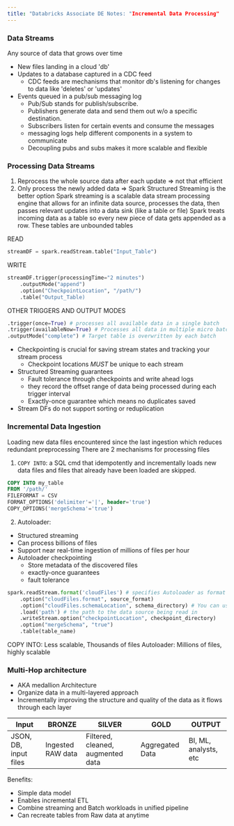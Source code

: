 ```yaml
---
title: "Databricks Associate DE Notes: "Incremental Data Processing"
---
```

<script type="text/javascript" async
  src="https://cdnjs.cloudflare.com/ajax/libs/mathjax/2.7.7/MathJax.js?config=TeX-MML-AM_CHTML">
</script>

### Data Streams
Any source of data that grows over time
- New files landing in a cloud 'db'
- Updates to a database captured in a CDC feed
	- CDC feeds are mechanisms that monitor db's listening for changes to data like 'deletes' or 'updates'
- Events queued in a pub/sub messaging log
	- Pub/Sub stands for publish/subscribe. 
	- Publishers generate data and send them out w/o a specific destination.
	- Subscribers listen for certain events and consume the messages
	- messaging logs help different components in a system to communicate
	- Decoupling pubs and subs makes it more scalable and flexible
   
### Processing Data Streams
1. Reprocess the whole source data after each update => not that efficient
2. Only process the newly added data => Spark Structured Streaming is the better option
Spark streaming is a scalable data stream processing engine that allows for an infinite data source, processes the data, then passes relevant updates into a data sink (like a table or file)
Spark treats incoming data as a table so every new piece of data gets appended as a row. These tables are unbounded tables

READ
```python
streamDF = spark.readStream.table("Input_Table")
```

WRITE
```python
streamDF.trigger(processingTime="2 minutes")
	.outputMode("append")
	.option("CheckpointLocation", "/path/")
	.table("Output_Table)
```

OTHER TRIGGERS AND OUTPUT MODES 
```Python
.trigger(once=True) # processes all available data in a single batch
.trigger(availableNow=True) # Processes all data in multiple micro batches
.outputMode("complete") # Target table is overwritten by each batch
```

- Checkpointing is crucial for saving stream states and tracking your stream process
	- Checkpoint locations *MUST* be unique to each stream
- Structured Streaming guarantees
	- Fault tolerance through checkpoints and write ahead logs
	- they record the offset range of data being processed during each trigger interval
	- Exactly-once guarantee which means no duplicates saved 
- Stream DFs do not support sorting or reduplication

### Incremental Data Ingestion
Loading new data files encountered since the last ingestion which reduces redundant preprocessing
There are 2 mechanisms for processing files
1. `COPY INTO`: a SQL cmd that idempotently and incrementally loads new data files and files that already have been loaded are skipped.

```SQL
COPY INTO my_table
FROM '/path/'
FILEFORMAT = CSV
FORMAT_OPTIONS('delimiter'='|', header='true')
COPY_OPTIONS('mergeSchema'='true')
```

2. Autoloader: 
- Structured streaming
- Can process billions of files
- Support near real-time ingestion of millions of files per hour
- Autoloader checkpointing
	- Store metadata of the discovered files
	- exactly-once guarantees
	- fault tolerance
 
```python
spark.readStream.format('cloudFiles') # specifies Autoloader as format
	.option("cloudFiles.format", source_format)
	.option("cloudFiles.schemaLocation", schema_directory) # You can use a stored schema to properly read in files
	.load('path') # the path to the data source being read in 
	.writeStream.option("checkpointLocation", checkpoint_directory)
	.option("mergeSchema", "true")
	.table(table_name)
```

COPY INTO: Less scalable, Thousands of files
Autoloader: Millions of files, highly scalable

### Multi-Hop architecture
- AKA medallion Architecture
- Organize data in a multi-layered approach
- Incrementally improving the structure and quality of the data as it flows through each layer


| Input                 | BRONZE            | SILVER                            | GOLD            | OUTPUT                |
| --------------------- | ----------------- | --------------------------------- | --------------- | --------------------- |
| JSON, DB, input files | Ingested RAW data | Filtered, cleaned, augmented data | Aggregated Data | BI, ML, analysts, etc |

Benefits:
- Simple data model
- Enables incremental ETL
- Combine streaming and Batch workloads in unified pipeline
- Can recreate tables from Raw data at anytime

